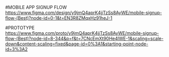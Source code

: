 #MOBILE APP SIGNUP FLOW
https://www.figma.com/design/y9jmQ4aprK4jjTzSs8AyWE/mobile-signup-flow-(Best)?node-id=0-1&t=EN3R8ZMqxHz91heJ-1

#PROTOTYPE https://www.figma.com/proto/y9jmQ4aprK4jjTzSs8AyWE/mobile-signup-flow-(Best)?node-id=8-344&p=f&t=7CNcEmXt90He4lWE-1&scaling=scale-down&content-scaling=fixed&page-id=0%3A1&starting-point-node-id=3%3A2
